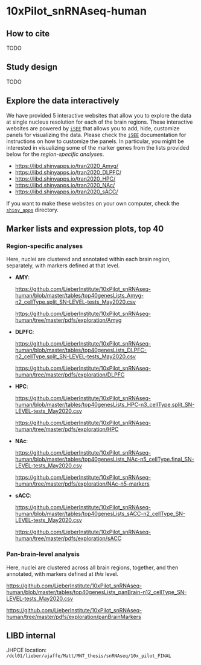 # 10xPilot_snRNAseq-human

## How to cite

TODO

## Study design

TODO


## Explore the data interactively

We have provided 5 interactive websites that allow you to explore the data at single nucleus resolution for each of the brain regions. These interactive websites are powered by [`iSEE`](https://bioconductor.org/packages/iSEE) that allows you to add, hide, customize panels for visualizing the data. Please check the [`iSEE`](https://bioconductor.org/packages/iSEE) documentation for instructions on how to customize the panels. In particular, you might be interested in visualizing some of the marker genes from the lists provided below for the _region-specific analyses_.

* https://libd.shinyapps.io/tran2020_Amyg/
* https://libd.shinyapps.io/tran2020_DLPFC/
* https://libd.shinyapps.io/tran2020_HPC/
* https://libd.shinyapps.io/tran2020_NAc/
* https://libd.shinyapps.io/tran2020_sACC/

If you want to make these websites on your own computer, check the [`shiny_apps`](shiny_apps/) directory.


## Marker lists and expression plots, top 40

### Region-specific analyses

Here, nuclei are clustered and annotated within each brain region, separately, with markers defined at that level.
-   **AMY**:

    https://github.com/LieberInstitute/10xPilot_snRNAseq-human/blob/master/tables/top40genesLists_Amyg-n2_cellType.split_SN-LEVEL-tests_May2020.csv

    https://github.com/LieberInstitute/10xPilot_snRNAseq-human/tree/master/pdfs/exploration/Amyg

-   **DLPFC**:

    https://github.com/LieberInstitute/10xPilot_snRNAseq-human/blob/master/tables/top40genesLists_DLPFC-n2_cellType.split_SN-LEVEL-tests_May2020.csv

    https://github.com/LieberInstitute/10xPilot_snRNAseq-human/tree/master/pdfs/exploration/DLPFC

-   **HPC**:
    
    https://github.com/LieberInstitute/10xPilot_snRNAseq-human/blob/master/tables/top40genesLists_HPC-n3_cellType.split_SN-LEVEL-tests_May2020.csv
    
    https://github.com/LieberInstitute/10xPilot_snRNAseq-human/tree/master/pdfs/exploration/HPC

-   **NAc**:

    https://github.com/LieberInstitute/10xPilot_snRNAseq-human/blob/master/tables/top40genesLists_NAc-n5_cellType.final_SN-LEVEL-tests_May2020.csv

    https://github.com/LieberInstitute/10xPilot_snRNAseq-human/tree/master/pdfs/exploration/NAc-n5-markers

-   **sACC**:

    https://github.com/LieberInstitute/10xPilot_snRNAseq-human/blob/master/tables/top40genesLists_sACC-n2_cellType_SN-LEVEL-tests_May2020.csv

    https://github.com/LieberInstitute/10xPilot_snRNAseq-human/tree/master/pdfs/exploration/sACC


### Pan-brain-level analysis

Here, nuclei are clustered across all brain regions, together, and then annotated, with markers defined at _this_ level.

   https://github.com/LieberInstitute/10xPilot_snRNAseq-human/blob/master/tables/top40genesLists_panBrain-n12_cellType_SN-LEVEL-tests_May2020.csv

   https://github.com/LieberInstitute/10xPilot_snRNAseq-human/tree/master/pdfs/exploration/panBrainMarkers


## LIBD internal

JHPCE location: `/dcl01/lieber/ajaffe/Matt/MNT_thesis/snRNAseq/10x_pilot_FINAL`
